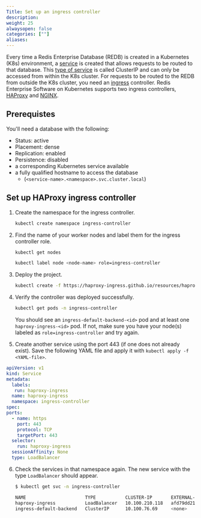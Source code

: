 ```yaml
---
Title: Set up an ingress controller
description: 
weight: 25
alwaysopen: false
categories: [""]
aliases: 
---
```


Every time a Redis Enterprise Database (REDB) is created in a Kubernetes (K8s) environment, a [service](https://kubernetes.io/docs/concepts/services-networking/service/) is created that allows requests to be routed to that database. This [type of service](https://kubernetes.io/docs/concepts/services-networking/service/#publishing-services-service-types) is called ClusterIP and can only be accessed from within the K8s cluster. For requests to be routed to the REDB from outside the K8s cluster, you need an [ingress](https://kubernetes.io/docs/concepts/services-networking/ingress/) controller. Redis Enterprise Software on Kubernetes supports two ingress controllers, [HAProxy](https://haproxy-ingress.github.io/) and [NGINX](https://kubernetes.github.io/ingress-nginx/).

## Prerequistes

You'll need a database with the following:
- Status: active
- Placement: dense
- Replication: enabled
- Persistence: disabled
- a corresponding Kubernetes service available
- a fully qualified hostname to access the database
    - (`<service-name>.<namespace>.svc.cluster.local`)

## Set up HAProxy ingress controller

1. Create the namespace for the ingress controller.

    ```bash
    kubectl create namespace ingress-controller
    ```

1. Find the name of your worker nodes and label them for the ingress controller role. 
    ```bash
    kubectl get nodes
    ```

    ```bash
    kubectl label node <node-name> role=ingress-controller
    ```

1. Deploy the project.

    ```bash
    kubectl create -f https://haproxy-ingress.github.io/resources/haproxy-ingress.yaml
    ```

1. Verify the controller was deployed successfully.

    ```bash
    kubectl get pods -n ingress-controller
    ```

    You should see an `ingress-default-backend-<id>` pod and at least one `haproxy-ingress-<id>` pod. If not, make sure you have your node(s) labeled as `role=ingress-controller` and try again. 

1. Create another service using the port 443 (if one does not already exist). Save the following YAML file and apply it with `kubectl apply -f <YAML-file>`.

  ```yaml
  apiVersion: v1
  kind: Service
  metadata:
    labels:
     run: haproxy-ingress
    name: haproxy-ingress
    namespace: ingress-controller
  spec:
  ports:
    - name: https
      port: 443
      protocol: TCP
      targetPort: 443
    selector:
      run: haproxy-ingress
    sessionAffinity: None
    type: LoadBalancer
  ```
6. Check the services in that namespace again. The new service with the type `LoadBalancer` should appear.
    ```bash
    $ kubectl get svc -n ingress-controller
    ```
    ```bash
    NAME                      TYPE           CLUSTER-IP       EXTERNAL-IP                                                               PORT(S)         AGE
    haproxy-ingress           LoadBalancer   10.100.210.118   afd79dd212dcc11eaafbb0e678032796-1566764726.us-east-1.elb.amazonaws.com   443:30405/TCP   13h
    ingress-default-backend   ClusterIP      10.100.76.69     <none>                                                                    8080/TCP        14h
    ```
